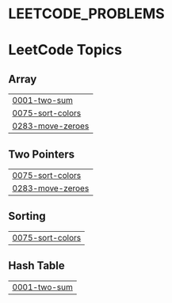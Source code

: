# LEETCODE_PROBLEMS
<!---LeetCode Topics Start-->
# LeetCode Topics
## Array
|  |
| ------- |
| [0001-two-sum](https://github.com/BARATH-NAGARAJ/LEETCODE_PROBLEMS/tree/master/0001-two-sum) |
| [0075-sort-colors](https://github.com/BARATH-NAGARAJ/LEETCODE_PROBLEMS/tree/master/0075-sort-colors) |
| [0283-move-zeroes](https://github.com/BARATH-NAGARAJ/LEETCODE_PROBLEMS/tree/master/0283-move-zeroes) |
## Two Pointers
|  |
| ------- |
| [0075-sort-colors](https://github.com/BARATH-NAGARAJ/LEETCODE_PROBLEMS/tree/master/0075-sort-colors) |
| [0283-move-zeroes](https://github.com/BARATH-NAGARAJ/LEETCODE_PROBLEMS/tree/master/0283-move-zeroes) |
## Sorting
|  |
| ------- |
| [0075-sort-colors](https://github.com/BARATH-NAGARAJ/LEETCODE_PROBLEMS/tree/master/0075-sort-colors) |
## Hash Table
|  |
| ------- |
| [0001-two-sum](https://github.com/BARATH-NAGARAJ/LEETCODE_PROBLEMS/tree/master/0001-two-sum) |
<!---LeetCode Topics End-->